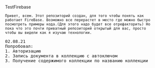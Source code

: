 TestFirebase

`Привет, всем. Этот репозиторий создан, для того чтобы понять как работает FireBase. Возможно все перерастет в место где можно быстро посмотреть примеры кода.(Для этого надо будет все отрефакторить)
Но пока что это почти приватный репозиторий открытый для вас, просто чтобы вы видели как я изучаю технологии.`

<pre>
02.08.21
Попробовал:
1. Авторизацию
2. Запись документа в коллекцию с автоключом
3. Получение содержимого коллекции по названию коллекции
</pre>
